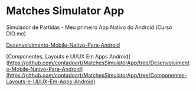 # Matches Simulator App

Simulador de Partidas - Meu primeiro App Nativo do Android (Curso DIO.me)

[Desenvolvimento-Mobile-Nativo-Para-Android](https://github.com/contadoart/MatchesSimulatorApp/tree/Desenvolvimento-Mobile-Nativo-Para-Android)

[Componentes, Layouts e UI/UX Em Apps Android](https://github.com/contadoart/MatchesSimulatorApp/tree/Desenvolvimento-Mobile-Nativo-Para-Android](https://github.com/contadoart/MatchesSimulatorApp/tree/Componentes-Layouts-e-UI/UX-Em-Apps-Android)


